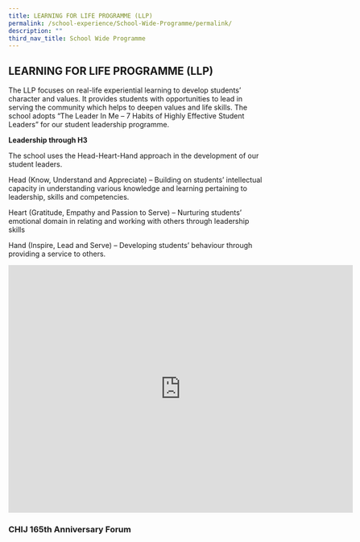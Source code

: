```yaml
---
title: LEARNING FOR LIFE PROGRAMME (LLP)
permalink: /school-experience/School-Wide-Programme/permalink/
description: ""
third_nav_title: School Wide Programme
---
```

## LEARNING FOR LIFE PROGRAMME (LLP)

The LLP focuses on real-life experiential learning to develop students’ character and values. It provides students with opportunities to lead in serving the community which helps to deepen values and life skills. The school adopts “The Leader In Me – 7 Habits of Highly Effective Student Leaders” for our student leadership programme.  

**Leadership through H3**  

The school uses the Head-Heart-Hand approach in the development of our student leaders.  

Head (Know, Understand and Appreciate) – Building on students’ intellectual capacity in understanding various knowledge and learning pertaining to leadership, skills and competencies.&nbsp;  

Heart (Gratitude, Empathy and Passion to Serve) – Nurturing students’ emotional domain in relating and working with others through leadership skills  

Hand (Inspire, Lead and Serve) – Developing students’ behaviour through providing a service to others.

<iframe allowfullscreen="true" height="492" width="684" frameborder="0" src="https://docs.google.com/presentation/d/e/2PACX-1vRSYxKFxS-EKp9VMHvHuvbuwfzpMNn3AXX6oieTI908mOT2_Q48QC-zdQUJvArcWPcFsAfu3YQyhXj5/embed?start=false&amp;loop=false&amp;delayms=3000"></iframe>

### CHIJ 165th Anniversary Forum


